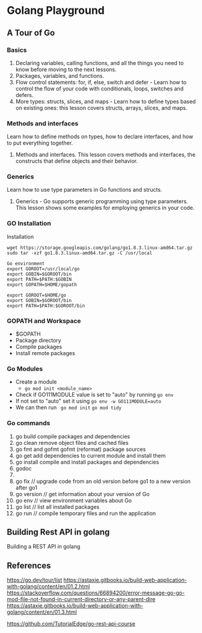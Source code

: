 # Golang Playground 

## A Tour of Go
### Basics
1. Declaring variables, calling functions, and all the things you need to know before moving to the next lessons.
2. Packages, variables, and functions.
3. Flow control statements: for, if, else, switch and defer - Learn how to control the flow of your code with conditionals, loops, switches and defers.
4. More types: structs, slices, and maps - Learn how to define types based on existing ones: this lesson covers structs, arrays, slices, and maps.

### Methods and interfaces
Learn how to define methods on types, how to declare interfaces, and how to put everything together.
1. Methods and interfaces. This lesson covers methods and interfaces, the constructs that define objects and their behavior.

### Generics
Learn how to use type parameters in Go functions and structs.
1. Generics - Go supports generic programming using type parameters. This lesson shows some examples for employing generics in your code.

### GO Installation
Installation
```
wget https://storage.googleapis.com/golang/go1.8.3.linux-amd64.tar.gz
sudo tar -xzf go1.8.3.linux-amd64.tar.gz -C /usr/local 

Go environment
export GOROOT=/usr/local/go
export GOBIN=$GOROOT/bin
export PATH=$PATH:$GOBIN
export GOPATH=$HOME/gopath
```

```
export GOROOT=$HOME/go
export GOBIN=$GOROOT/bin
export PATH=$PATH:$GOROOT/bin
```

### GOPATH and Workspace 
- $GOPATH
- Package directory
- Compile packages
- Install remote packages

### Go Modules 
- Create a module  
  - ```go mod init <module_name>```
- Check if GO111MODULE value is set to "auto" by running ```go env```
- If not set to "auto" set it using ```go env -w GO111MODULE=auto```
- We can then run ``` go mod init```  ```go mod tidy```

### Go commands
1. go build
   compile packages and dependencies
2. go clean
   remove object files and cached files
3. go fmt and gofmt
   gofmt (reformat) package sources
4. go get
   add dependencies to current module and install them
5. go install
   compile and install packages and dependencies
6. godoc
7. 
8. go fix // upgrade code from an old version before go1 to a new version after go1
9. go version // get information about your version of Go
10. go env // view environment variables about Go
11. go list // list all installed packages
12. go run // compile temporary files and run the application

## Building Rest API in golang
Building a REST API in golang




## References
https://go.dev/tour/list
https://astaxie.gitbooks.io/build-web-application-with-golang/content/en/01.2.html
https://stackoverflow.com/questions/66894200/error-message-go-go-mod-file-not-found-in-current-directory-or-any-parent-dire
https://astaxie.gitbooks.io/build-web-application-with-golang/content/en/01.3.html

https://github.com/TutorialEdge/go-rest-api-course
